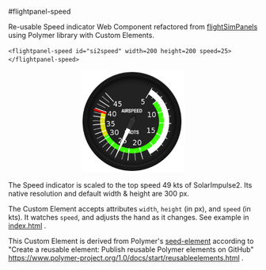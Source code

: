 #flightpanel-speed

Re-usable Speed indicator Web Component refactored from
[flightSimPanels](https://github.com/dmolin/flightSimPanels)
using Polymer library with Custom Elements.

`<flightpanel-speed id="si2speed" width=200 height=200 speed=25></flightpanel-speed>`

<p align="center">
  <img src="speedIndicator.png?raw=true" alt="Speed Indicator 200 x 200 px"/>
</p>

The Speed indicator is scaled to the top speed 49 kts of SolarImpulse2.
Its native resolution and default width & height are 300 px.

The Custom Element accepts attributes `width`, `height` (in px), and `speed` (in kts).
It watches `speed`, and adjusts the hand as it changes.
See example in [index.html](index.html) .

This Custom Element is derived from Polymer's
[seed-element](https://github.com/PolymerLabs/seed-element)
according to
"Create a reusable element: Publish reusable Polymer elements on GitHub"
https://www.polymer-project.org/1.0/docs/start/reusableelements.html .

